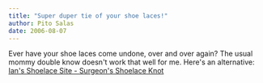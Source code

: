 ```yaml
---
title: "Super duper tie of your shoe laces!"
author: Pito Salas
date: 2006-08-07
---
```




Ever have your shoe laces come undone, over and over again? The usual mommy
double know doesn't work that well for me. Here's an alternative: [ Ian's
Shoelace Site - Surgeon's Shoelace
Knot](<http://www.fieggen.com/shoelace/surgeonknot.htm> "      Ian's Shoelace
Site - Surgeon's Shoelace Knot")


